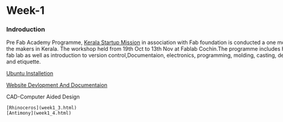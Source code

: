 <div style="width:1000px;">

# Week-1

### Indroduction

Pre Fab Academy Programme, [Kerala Startup Mission](https://startupmission.kerala.gov.in/) in association with Fab foundation is conducted a one month training programme exclusively for the makers in Kerala. The workshop held from 19th Oct to 13th Nov at Fablab Cochin.The programme includes hands on training on all the machines in fab lab as well as introduction to version control,Documentaion,  electronics, programming, molding, casting, design softwares and Conferencing setup and etiquette.

[Ubuntu Installetion](week1_1.html)

[Website Devlopment And Documentaion](week1_2.html)

CAD-Computer Aided Design

    [Rhinoceros](week1_3.html)
    [Antimony](week1_4.html)


 </div>